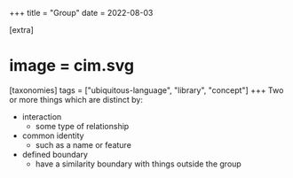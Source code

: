 +++
title = "Group"
date = 2022-08-03

[extra]
#  image = cim.svg
[taxonomies]
   tags = ["ubiquitous-language", "library", "concept"]
+++
Two or more things which are distinct by:
 - interaction 
   - some type of relationship
 - common identity 
   - such as a name or feature
 - defined boundary
   - have a similarity boundary with things outside the group
